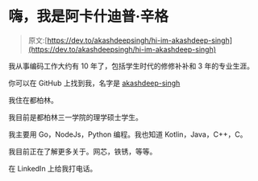# 嗨，我是阿卡什迪普·辛格

> 原文:[https://dev.to/akashdeepsingh/hi-im-akashdeep-singh](https://dev.to/akashdeepsingh/hi-im-akashdeep-singh)

我从事编码工作大约有 10 年了，包括学生时代的修修补补和 3 年的专业生涯。

你可以在 GitHub 上找到我，名字是 [akashdeep-singh](https://github.com/akashdeep-singh)

我住在都柏林。

我目前是都柏林三一学院的理学硕士学生。

我主要用 Go，NodeJs，Python 编程。我也知道 Kotlin，Java，C++，C。

我目前正在了解更多关于。网芯，铁锈，等等。

在 LinkedIn 上给我打电话。